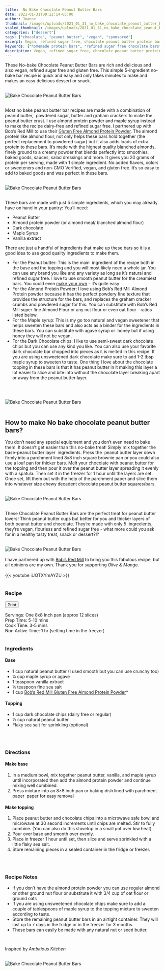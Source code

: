 ```yaml
---
title:  No Bake Chocolate Peanut Butter Bars
date: 2021-01-31T09:22:14-05:00
author: Joanne
thumbnail: /images/uploads/2021_01_31_no_bake_chocolate_peanut_butter_bars_1.jpg
scaled_thumbnail: /images/uploads/2021_01_31_no_bake_chocolate_peanut_butter_bars_0.jpg
categories: ["dessert"]
tags: ["chocolate", "peanut butter", "vegan", "sponsored"]
excerpt: Vegan, refined sugar free, chocolate peanut butter protein bars
keywords: ["homemade protein bars", "refined sugar free chocolate bars"]
description: Vegan, refined sugar free, chocolate peanut butter protein bars
---
```

<span class="blog-text">

These No-bake Chocolate Peanut Butter Bars are rich and delicious and also vegan, refined sugar free and gluten free. This simple 5-ingredient no-bake bar recipe is quick and easy and only takes minutes to make and makes an easy delicious dessert or snack. 
</br>
</br>

![Bake Chocolate Peanut Butter Bars](/images/uploads/2021_01_31_no_bake_chocolate_peanut_butter_bars_2.jpg)
</br>
</br>

Most no bake peanut butter bar recipes are made with a combination of peanut butter,  powdered sugar, butter and graham crackers to make the peanut butter crust. I use almond protein powder and maple syrup instead to make the recipe dairy-free and refined sugar free. I partnered up with Bob’s Red Mill to use their <span class="highlight"><a rel="nofollow" href="https://www.bobsredmill.com/almond-protein-powder.html">Gluten Free Almond Protein Powder</a></span>. The almond protein like almond flour, not only helps these bars hold together (the perfect replacement to powdered sugar) but it also adds loads of extra protein to these bars. It’s made with the highest quality blanched almonds, finely ground to a creamy powder that blends perfectly into smoothies, baked goods, sauces, salad dressings and more. It gives you 20 grams of protein per serving, made with 1 simple ingredient. No added flavors, colors or sweeteners and non-GMO Verified, vegan, and gluten free. It’s so easy to add to baked goods and was perfect in these bars.
</br>
</br>

![Bake Chocolate Peanut Butter Bars](/images/uploads/2021_01_31_no_bake_chocolate_peanut_butter_bars_3.jpg)
</br>
</br>

These bars are made with just 5 simple ingredients, which you may already have on hand in your pantry: 
You’ll need:
* Peanut Butter
* Almond protein powder (or almond meal/ blanched almond flour)
* Dark chocolate 
* Maple Syrup
* Vanilla extract 

There are just a handful of ingredients that make up these bars so it is a good idea to use good quality ingredients to make them. 

* For the Peanut butter: This is the main  ingredient of the recipe both in the base and the topping and you will most likely need a whole jar. You can use any brand you like and any variety as long as it’s natural and refined sugar free. I love to use smooth peanut butter for the creamiest bars. You could even [make your own](https://www.oliveandmango.com/how-to-make-the-creamiest-homemade-nut-seed-butter/) - it’s quite easy
* For the Almond Protein Powder: I love using Bob’s Red Mill Almond Protein powder because it has the perfect powdery fine texture that provides the structure for the bars, and replaces the graham cracker crumbs and powdered sugar for this. You can substitute with Bob’s Red Mill super fine Almond Flour or any nut flour or even oat flour - ratios listed below. 
* For the Maple syrup: This is my go too natural and vegan sweetener that helps sweeten these bars and also acts as a binder for the ingredients in these bars. You can substitute with agave syrup or  honey but if using honey they will not be vegan. 
* For the Dark Chocolate chips: I like to use semi-sweet dark chocolate chips but you can use any kind you like. You can also use your favorite dark chocolate bar chopped into pieces as it is melted in this recipe. If you are using unsweetened dark chocolate make sure to add 1-2 tbsp maple syrup to sweeten to taste. One thing I love about the chocolate topping in these bars is that it has peanut butter in it making this layer a lot easier to slice and bite into without the chocolate layer breaking apart or away from the peanut butter layer. 
</br>
</br>

![Bake Chocolate Peanut Butter Bars](/images/uploads/2021_01_31_no_bake_chocolate_peanut_butter_bars_4.jpg)
</br>
</br>

## How to make No bake chocolate peanut butter bars? 
You don’t need any special equipment and you don’t even need to bake them. It doesn’t get easier than this no-bake treat! Simply mix together the base-peanut butter layer  ingredients. Press the  peanut butter layer down firmly into a parchment lined 8x8 inch square brownie pan or you could also use a loaf pan for thicker bars. Melt your chocolate with peanut butter for the topping and then pour it over the peanut butter layer spreading it evenly with a spatula. Then set it in the freezer for 1 hour until the layers are set. Once set, lift them out with the help of the parchment paper and slice them into whatever size chewy decadent chocolate peanut butter squares/bars. 
</br>
</br>

![Bake Chocolate Peanut Butter Bars](/images/uploads/2021_01_31_no_bake_chocolate_peanut_butter_bars_5.jpg)
</br>
</br>

These Chocolate Peanut Butter Bars are the perfect treat for peanut butter lovers! Think peanut butter cups but better for you and thicker layers of both peanut butter and chocolate. They’re made with only 5  ingredients, they’re vegan, flourless and refined sugar free - what more could you ask for in a healthy tasty treat, snack or dessert?!?
</br>
</br>

![Bake Chocolate Peanut Butter Bars](/images/uploads/2021_01_31_no_bake_chocolate_peanut_butter_bars_6.jpg)
</br>
</br>
I have partnered up with <span class="highlight"><a rel="nofollow" href="https://www.bobsredmill.com/?utm_source=TheOliveAndMango&utm_medium=influencer&utm_campaign=bobsredmill">Bob’s Red Mill</a></span> to bring you this fabulous recipe, but all opinions are my own. Thank you for supporting _Olive & Mango_.
</br>
</br>
{{< youtube iUQTXYmAYZU >}}
</br>
</br>
</span>

### Recipe
<div print_button><form>
<input type="button" value="Print" class="btn__print" onClick="window.print()">
</form></div>

<div>Servings: <span itemprop="recipeYield">One 8x8 Inch pan (approx 12 slices)</div>
<div>Prep Time: <meta itemprop="prepTime" content="PT10M">5-10 mins</div>
<div>Cook Time: <meta itemprop="cookTime" content="PT5M">3-5 mins</div>
<div>Non Active Time: 1 hr (setting time in the freezer) </div>
</br>

### Ingredients
#### Base
* <span itemprop="recipeIngredient">1 cup natural peanut butter (I used smooth but you can use crunchy too)</span>
* <span itemprop="recipeIngredient">&frac14; cup maple syrup or agave</span>
* <span itemprop="recipeIngredient">1 teaspoon vanilla extract </span>
* <span itemprop="recipeIngredient">&frac14; teaspoon fine sea salt </span>
* <span itemprop="recipeIngredient">1 cup <span class="highlight"><a rel="nofollow" href="https://www.bobsredmill.com/almond-protein-powder.html">Bob’s Red Mill Gluten Free Almond Protein Powder</a></span>*</span>

#### Topping
* <span itemprop="recipeIngredient">1 cup dark chocolate chips (dairy free or regular)</span>
* <span itemprop="recipeIngredient">&frac12; cup natural peanut butter</span>
* <span itemprop="recipeIngredient">Flaky sea salt for sprinkling (optional) </span>
</br>
</br>

### Directions
#### Make base 
1. In a medium bowl, mix together peanut butter, vanilla, and maple syrup until incorporated then add the almond protein powder and continue mixing well combined.
1. Press mixture into an 8×8 inch pan or baking dish lined with parchment paper  paper for easy removal

#### Make topping 
1. Place peanut butter and chocolate chips into a microwave safe bowl and microwave at 30 second increments until chips are melted. Stir to fully combine. (You can also do this stovetop in a small pot over low heat) 
2. Pour over base and smooth over evenly. 
3. Place in freezer 1 hour until set, then slice and serve sprinkled with a little flaky sea salt. 
4. Store remaining pieces in a sealed container in the fridge or freezer. 
</br>
</br>

### Recipe Notes 
* If you don’t have the almond protein powder you can use regular almond or other ground nut flour or substitute it with 3/4 cup of oat flour or ground oats 
* If you are using unsweetened chocolate chips make sure to add a couple of tablespoons of maple syrup to the topping mixture to sweeten according to taste. 
* Store the remaining peanut butter bars in an airtight container. They will last up to 7 days in the fridge or in the freezer for 3 months.
* These bars can easily be made with any natural nut or seed butter. 
</br>

Inspired by _Ambitious Kitchen_
</br>
</br>

![Bake Chocolate Peanut Butter Bars](/images/uploads/2021_01_31_no_bake_chocolate_peanut_butter_bars_7.jpg)